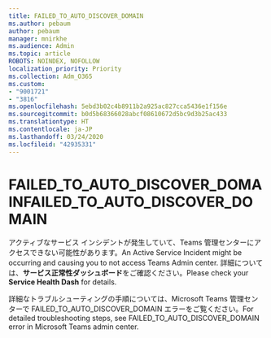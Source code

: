 ```yaml
---
title: FAILED_TO_AUTO_DISCOVER_DOMAIN
ms.author: pebaum
author: pebaum
manager: mnirkhe
ms.audience: Admin
ms.topic: article
ROBOTS: NOINDEX, NOFOLLOW
localization_priority: Priority
ms.collection: Adm_O365
ms.custom:
- "9001721"
- "3816"
ms.openlocfilehash: 5ebd3b02c4b8911b2a925ac827cca5436e1f156e
ms.sourcegitcommit: b0d5b68366028abcf08610672d5bc9d3b25ac433
ms.translationtype: HT
ms.contentlocale: ja-JP
ms.lasthandoff: 03/24/2020
ms.locfileid: "42935331"
---
```

# <a name="failed_to_auto_discover_domain"></a><span data-ttu-id="378cc-102">FAILED_TO_AUTO_DISCOVER_DOMAIN</span><span class="sxs-lookup"><span data-stu-id="378cc-102">FAILED_TO_AUTO_DISCOVER_DOMAIN</span></span>

<span data-ttu-id="378cc-103">アクティブなサービス インシデントが発生していて、Teams 管理センターにアクセスできない可能性があります。</span><span class="sxs-lookup"><span data-stu-id="378cc-103">An Active Service Incident might be occurring and causing you to not access Teams Admin center.</span></span> <span data-ttu-id="378cc-104">詳細については、**サービス正常性ダッシュボード**をご確認ください。</span><span class="sxs-lookup"><span data-stu-id="378cc-104">Please check your **Service Health Dash** for details.</span></span>

<span data-ttu-id="378cc-105">詳細なトラブルシューティングの手順については、Microsoft Teams 管理センターで FAILED_TO_AUTO_DISCOVER_DOMAIN エラーをご覧ください。</span><span class="sxs-lookup"><span data-stu-id="378cc-105">For detailed troubleshooting steps, see FAILED_TO_AUTO_DISCOVER_DOMAIN error in Microsoft Teams admin center.</span></span>
